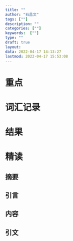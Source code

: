 ```yaml
---
title: ""
author: "石昌文"
tags: [""]
description: ""
categories: [""]
keywords:  [""]
type: ""
draft: true
layout: 
data: 2022-04-17 14:13:27
lastmod: 2022-04-17 15:53:08
---
```


# 重点

# 词汇记录

# 结果

# 精读

## 摘要

## 引言

## 内容

## 引文
